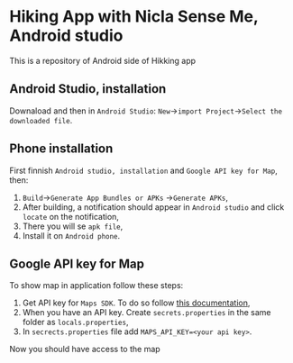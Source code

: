 # Hiking App with Nicla Sense Me, Android studio
This is a repository of Android side of Hikking app

## Android Studio, installation
Downaload and then in ``Android Studio``: ``New``->``import Project``->``Select the downloaded file``.

## Phone installation
First finnish ``Android studio, installation`` and ``Google API key for Map``, then:
  1. ``Build``->``Generate App Bundles or APKs`` ->``Generate APKs``,
  2. After building, a notification should appear in ``Android studio`` and click ``locate`` on the notification,
  3. There you will se ``apk file``,
  4. Install it on ``Android phone``.
## Google API key for Map
To show map in application follow these steps:

1. Get API key for ``Maps SDK``. To do so follow [this documentation](https://developers.google.com/maps/get-started),
2. When you have an API key. Create ``secrets.properties`` in the same folder as ``locals.properties``,
3. In ``secrects.properties`` file add ``MAPS_API_KEY=<your api key>``.

Now you should have access to the map
